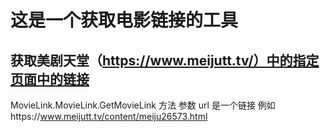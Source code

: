 这是一个获取电影链接的工具
================
获取美剧天堂（https://www.meijutt.tv/）中的指定页面中的链接
-----------
MovieLink.MovieLink.GetMovieLink 方法
参数 url 是一个链接 例如https://www.meijutt.tv/content/meiju26573.html
  